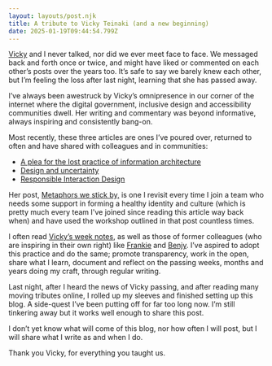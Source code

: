```yaml
---
layout: layouts/post.njk
title: A tribute to Vicky Teinaki (and a new beginning)
date: 2025-01-19T09:44:54.799Z
---
```

[Vicky](https://www.vickyteinaki.com/) and I never talked, nor did we ever meet face to face. We messaged back and forth once or twice, and might have liked or commented on each other’s posts over the years too. It’s safe to say we barely knew each other, but I’m feeling the loss after last night, learning that she has passed away.

I’ve always been awestruck by Vicky’s omnipresence in our corner of the internet where the digital government, inclusive design and accessibility communities dwell. Her writing and commentary was beyond informative, always inspiring and consistently bang-on. 

Most recently, these three articles are ones I’ve poured over, returned to often and have shared with colleagues and in communities:

* [A plea for the lost practice of information architecture](https://www.vickyteinaki.com/blog/a-plea-for-the-lost-practice-of-information-architecture)
* [Design and uncertainty](https://www.vickyteinaki.com/blog/design-and-uncertainty/)
* [Responsible Interaction Design](https://www.vickyteinaki.com/blog/responsible-interaction-design)

Her post, [Metaphors we stick by,](https://medium.com/gov-design/metaphors-we-sticker-by-4e4ecdbf8d64) is one I revisit every time I join a team who needs some support in forming a healthy identity and culture (which is pretty much every team I've joined since reading this article way back when) and have used the workshop outlined in that post countless times.

I often read [Vicky’s week notes](https://medium.vickyteinaki.com/list/weeknotes-b51e1736a091), as well as those of former colleagues (who are inspiring in their own right) like [Frankie](https://frankieroberto.github.io/nhsnotes/)[](https://frankieroberto.github.io/nhsnotes/%5D%20and%20%5BBenjy) and [Benjy](https://www.benjystanton.co.uk/blog/). I’ve aspired to adopt this practice and do the same; promote transparency, work in the open, share what I learn, document and reflect on the passing weeks, months and years doing my craft, through regular writing.

Last night, after I heard the news of Vicky passing, and after reading many moving tributes online, I rolled up my sleeves and finished setting up this blog. A side-quest I’ve been putting off for far too long now. I’m still tinkering away but it works well enough to share this post.

I don’t yet know what will come of this blog, nor how often I will post, but I will share what I write as and when I do.

Thank you Vicky, for everything you taught us.